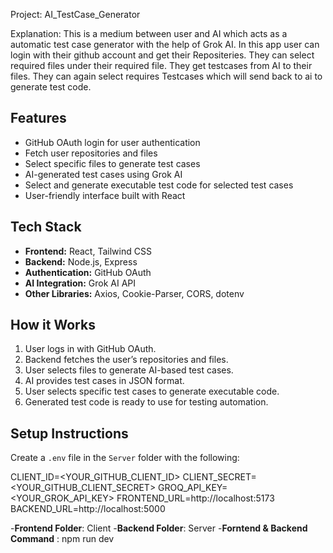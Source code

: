 Project: AI_TestCase_Generator

Explanation: This is a medium between user and AI which acts as a automatic test case generator with the help of Grok AI. In this app user can login with their github account and get their Repositeries. They can select required files under their required file. They get testcases from AI to their files. They can again select requires Testcases which will send back to ai to generate test code. 

## Features
- GitHub OAuth login for user authentication
- Fetch user repositories and files
- Select specific files to generate test cases
- AI-generated test cases using Grok AI
- Select and generate executable test code for selected test cases
- User-friendly interface built with React

## Tech Stack
- **Frontend:** React, Tailwind CSS
- **Backend:** Node.js, Express
- **Authentication:** GitHub OAuth
- **AI Integration:** Grok AI API
- **Other Libraries:** Axios, Cookie-Parser, CORS, dotenv

## How it Works
1. User logs in with GitHub OAuth.
2. Backend fetches the user’s repositories and files.
3. User selects files to generate AI-based test cases.
4. AI provides test cases in JSON format.
5. User selects specific test cases to generate executable code.
6. Generated test code is ready to use for testing automation.



## Setup Instructions
Create a `.env` file in the `Server` folder with the following:

CLIENT_ID=<YOUR_GITHUB_CLIENT_ID>
CLIENT_SECRET=<YOUR_GITHUB_CLIENT_SECRET>
GROQ_API_KEY=<YOUR_GROK_API_KEY>
FRONTEND_URL=http://localhost:5173
BACKEND_URL=http://localhost:5000

-**Frontend Folder**: Client
-**Backend Folder**: Server
-**Forntend & Backend Command** : npm run dev